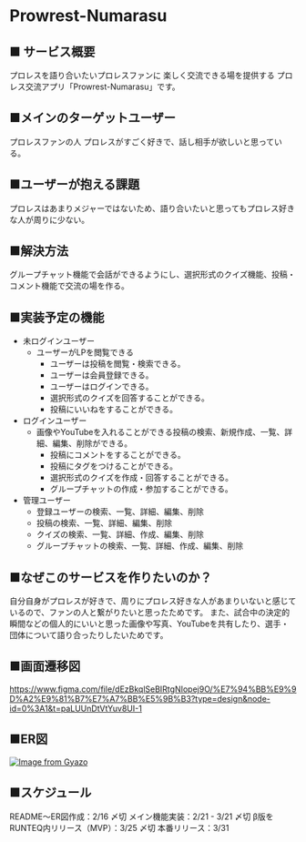 # Prowrest-Numarasu
## ■ サービス概要
プロレスを語り合いたいプロレスファンに
楽しく交流できる場を提供する
プロレス交流アプリ「Prowrest-Numarasu」です。

## ■メインのターゲットユーザー
プロレスファンの人
プロレスがすごく好きで、話し相手が欲しいと思っている。

## ■ユーザーが抱える課題
プロレスはあまりメジャーではないため、語り合いたいと思ってもプロレス好きな人が周りに少ない。

## ■解決方法
グループチャット機能で会話ができるようにし、選択形式のクイズ機能、投稿・コメント機能で交流の場を作る。

## ■実装予定の機能
- 未ログインユーザー
  - ユーザーがLPを閲覧できる
    - ユーザーは投稿を閲覧・検索できる。
    - ユーザーは会員登録できる。
    - ユーザーはログインできる。
    - 選択形式のクイズを回答することができる。
    - 投稿にいいねをすることができる。
- ログインユーザー
  - 画像やYouTubeを入れることができる投稿の検索、新規作成、一覧、詳細、編集、削除ができる。
    - 投稿にコメントをすることができる。
    - 投稿にタグをつけることができる。
    - 選択形式のクイズを作成・回答することができる。
    - グループチャットの作成・参加することができる。
- 管理ユーザー
  - 登録ユーザーの検索、一覧、詳細、編集、削除
  - 投稿の検索、一覧、詳細、編集、削除
  - クイズの検索、一覧、詳細、作成、編集、削除
  - グループチャットの検索、一覧、詳細、作成、編集、削除

## ■なぜこのサービスを作りたいのか？
自分自身がプロレスが好きで、周りにプロレス好きな人があまりいないと感じているので、ファンの人と繋がりたいと思ったためです。
また、試合中の決定的瞬間などの個人的にいいと思った画像や写真、YouTubeを共有したり、選手・団体について語り合ったりしたいためです。

## ■画面遷移図
https://www.figma.com/file/dEzBkqlSeBIRtgNIopej9O/%E7%94%BB%E9%9D%A2%E9%81%B7%E7%A7%BB%E5%9B%B3?type=design&node-id=0%3A1&t=paLUUnDtVtYuv8UI-1

## ■ER図
[![Image from Gyazo](https://i.gyazo.com/7bfd27ed210b82a277136a823cc37ac4.png)](https://gyazo.com/7bfd27ed210b82a277136a823cc37ac4)

## ■スケジュール
README〜ER図作成：2/16 〆切
メイン機能実装：2/21 - 3/21 〆切
β版をRUNTEQ内リリース（MVP）：3/25 〆切
本番リリース：3/31